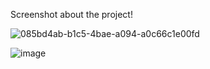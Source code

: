 Screenshot about the project!

![085bd4ab-b1c5-4bae-a094-a0c66c1e00fd](https://github.com/user-attachments/assets/f39ec5fa-5ded-4086-9cc3-116c47150bfd)

![image](https://github.com/user-attachments/assets/9daac736-897e-4732-98ba-f3b860221d49)

